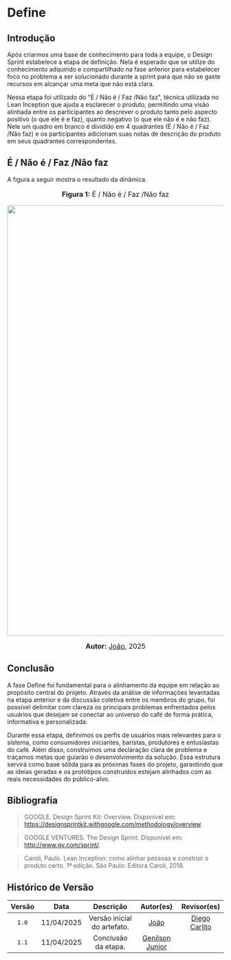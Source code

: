 # Define

## Introdução

Após criarmos uma base de conhecimento para toda a equipe, o Design Sprint estabelece a etapa de definição. Nela é esperado que se utilize do conhecimento adquirido e compartilhado na fase anterior para estabelecer foco no problema a ser solucionado durante a sprint para que não se gaste recursos em alcançar uma meta que não está clara.

Nessa etapa foi utilizado do "É / Não é / Faz /Não faz", técnica utilizada no Lean Inception que ajuda a esclarecer o produto, permitindo uma visão alinhada entre os participantes ao descrever o produto tanto pelo aspecto positivo (o que ele é e faz), quanto negativo (o que ele não é e não faz). Nele um quadro em branco é dividido em 4 quadrantes (É / Não é / Faz /Não faz) e os participantes adicionam suas notas de descrição do produto em seus quadrantes correspondentes.

## É / Não é / Faz /Não faz

A figura a seguir mostra o resultado da dinâmica.

<center>
<font size="3"><p style="text-align: center"><b>Figura 1:</b>  É / Não é / Faz /Não faz </p></font>

<div style="text-align: center;">
    <img src="./Base/Assets/design_sprint/define/e_naoe_faz_naofaz.PNG"  width="1000px">
</div>

<font size="3"><p style="text-align: center"><b>Autor:</b>  [João](https://github.com/Joa0V), 2025</p></font>
</center>

## Conclusão

A fase Define foi fundamental para o alinhamento da equipe em relação ao propósito central do projeto. Através da análise de informações levantadas na etapa anterior e da discussão coletiva entre os membros do grupo, foi possível delimitar com clareza os principais problemas enfrentados pelos usuários que desejam se conectar ao universo do café de forma prática, informativa e personalizada.

Durante essa etapa, definimos os perfis de usuários mais relevantes para o sistema, como consumidores iniciantes, baristas, produtores e entusiastas do café. Além disso, construímos uma declaração clara de problema e traçamos metas que guiarão o desenvolvimento da solução. Essa estrutura servirá como base sólida para as próximas fases do projeto, garantindo que as ideias geradas e os protótipos construídos estejam alinhados com as reais necessidades do público-alvo.

## Bibliografia

> GOOGLE. Design Sprint Kit: Overview. Disponível em: https://designsprintkit.withgoogle.com/methodology/overview.

> GOOGLE VENTURES. The Design Sprint. Disponível em: http://www.gv.com/sprint/.

> Caroli, Paulo. Lean Inception: como alinhar pessoas e construir o produto certo.  1ª edição. São Paulo: Editora Caroli, 2018.

## Histórico de Versão

| Versão | Data | Descrição | Autor(es) | Revisor(es) |
| :-: | :-: | :-: | :-: | :-: |
| `1.0` | 11/04/2025  | Versão inicial do artefato. | [João](https://github.com/Joa0V) | [Diego Carlito](https://github.com/DiegoCarlito) |
| `1.1` | 11/04/2025  | Conclusão da etapa. | [Genilson Junior](https://github.com/GenilsonJrs) | |
